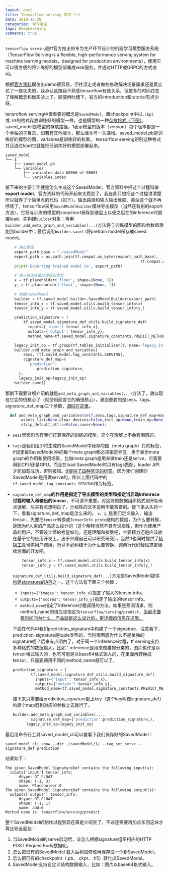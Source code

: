 ```yaml
---
layout: post
title: Tensorflow serving 学习（一）
date: 2019-12-29
categories: 学习笔记
tags: DeepLearning
comments: true 
---
```


`tensorflow serving`是tf官方推出的专为生产环节设计的机器学习模型服务系统（TensorFlow Serving is a flexible, high-performance serving system for machine learning models，designed for production environments），使用它可以很方便的将训练好的模型部署成web服务，并通过HTTP或GRPC的方式访问。

根据[官方资料](https://www.tensorflow.org/tfx/guide/serving)模仿出demo很容易，但往深走或者做些修改解决场景需求还是着实花了一些功夫的，我承认这跟我不熟悉tensorflow有些关系，但更多的时间花在了理解概念和做实验上了。顺便再吐槽下，官方的introduction和tutorial有点少呀。

tensroflow serving中很重要的概念是`SavedModel`，跟checkpoint中以`.ckpt`或`.h5`的格式存放训练好的模型一样，也是模型的一种[存放格式（下图）](https://github.com/tensorflow/tensorflow/blob/master/tensorflow/python/saved_model/README.md)，saved_model是模型的存放路径，1表示模型的版本（version）每个版本都是一个单独的子目录，如若有其他版本，那么版本号一次递增。saved_model.pb是训练好的模型的图，variables是训练好的权重。 tensorflow serving识别这种格式并且通过load它就能把已训练好的模型部署起来。

```shell
saved_model
└── 1
    ├── saved_model.pb
    └── variables
        ├── variables.data-00000-of-00001
        └── variables.index
```

接下来的主要工作就是怎么生成这个SavedModel，官方资料中把这个过程叫做**export model**。官方资料的代码开起来太费劲了，我在此只想把这个过程讲清楚所以就弄了个简单点的代码（如下）。输出路径和输入输出维度、类型这个就不再啰嗦了。tensorflow采用`SavedModelBuilder`模块导出模型（当然还有别的export方法），它将与训练的模型的snapshort保存到硬盘上以便之后在的inference时直接load。先构建`builder`对象；再用`builder.add_meta_graph_and_variables(...)`方法将与训练模型的图和参数值添加到builder中；最后调用`builder.save()`将pretrain model保存成saved model。

```python
    # 输出路径
    export_path_base = "./savedModel"
    export_path = os.path.join(tf.compat.as_bytes(export_path_base),
															tf.compat.as_bytes(str(1)))
    print('Exporting trained model to', export_path)
    
    # 输入输出变量的维度和类型
    x = tf.placeholder('float', shape=[None, 3])
    y_ = tf.placeholder('float', shape=[None, 1])
    
    # 构建SavedModel
    builder = tf.saved_model.builder.SavedModelBuilder(export_path)
    tensor_info_x = tf.saved_model.utils.build_tensor_info(x)
    tensor_info_y = tf.saved_model.utils.build_tensor_info(y_)

    prediction_signature = (
        tf.saved_model.signature_def_utils.build_signature_def(
          inputs={'input': tensor_info_x},
          outputs={'output': tensor_info_y},
          method_name=tf.saved_model.signature_constants.PREDICT_METHOD_NAME))

    legacy_init_op = tf.group(tf.tables_initializer(), name='legacy_init_op')
    builder.add_meta_graph_and_variables(
        sess, [tf.saved_model.tag_constants.SERVING],
        signature_def_map={
          'prediction':
              prediction_signature,
      },
      legacy_init_op=legacy_init_op)
    builder.save()
```

那剩下需要详细介绍的就是`add_meta_graph_and_variables(...)`方法了，貌似现在它变的很核心了（就使用而言它的确很核心），里面重要的是sess、tags、signature_def_map三个参数，[源码在这里](https://github.com/tensorflow/tensorflow/blob/master/tensorflow/python/saved_model/builder_impl.py)。

```python
  def add_meta_graph_and_variables(self,sess,tags,signature_def_map=None,
       assets_list=None,clear_devices=False,init_op=None,train_op=None,
       strip_default_attrs=False,saver=None):
```

- `sess`里面包含有我们打算保存的训练的模型，这个在理解上不会有困惑的。

- `tags`是我们给即将生成的SavedModel中保存的图（meta graph）打的标签，tf规定每SavedModel中的每个meta graph都必须指定标签，用于表示meta graph的作用和使用场景，比如meta graph是用来做train还是serve，它需要用到CPU还是GPU。而且在load SavedModel时只有tags匹配，loader API才能加载成功，否则报错。[tf提供了四种常见的标签](https://www.tensorflow.org/versions/r1.15/api_docs/python/tf/saved_model/tag_constants)。因为我们创建的SavedModel是用做serve的，所以上面代码中的`tf.saved_model.tag_constants.SERVING`作为标签。

- `signature_def_map`**的作用是指定了导出模型的类型和指定当启动infenrece过程时输入和输出的tensor**，不可谓不重要。对这块的数据组织格式刚开始有点误解，后来有点想明白了，介绍性的文字说明不能吝啬的。接下来从头捋一下，看看signature_def_map是怎么来的。
  `x`、`y_`是我们定义输入、输出tensor，先要把`tensor`转换成`TensorInfo proto`结构的数据，为什么要转换，是因为tf人家的产品这么设计的（这个解释当然不具有说服性，但作为使用产品的用户，不管设计师的考量如何，还是理解和接受吧，主要精力还是应该放在基于它的应用开发上，出于兴趣自己可以研究研究），当然tf也同时提供了[转换工具](https://www.tensorflow.org/versions/r1.15/api_docs/python/tf/saved_model/utils)可供用户调用，所以不必纠结于为什么要转换，调两行代码轻松搞定继续后面的开发吧。

  ```python
      tensor_info_x = tf.saved_model.utils.build_tensor_info(x)
      tensor_info_y = tf.saved_model.utils.build_tensor_info(y_)
  ```

  `signature_def_utils.build_signature_def(...)`方法是SavedModel提供[构建signature的API](https://www.tensorflow.org/versions/r1.15/api_docs/python/tf/saved_model/signature_def_utils)之一。这个方法有下面三个参数：

  - `inputs={'images': tensor_info_x}`指定了输入的tensor info。
  - `outputs={'scores': tensor_info_y}`指定了输出的tensor info。
  - `method_name`指定了inference过程调用的方法，如果是预测请求，则method_name的值应该指定为`tensorflow/serving/predict`，[当前不要费时间问为什么，产品就是这么设计的，更详细的信息在这里。](https://www.tensorflow.org/versions/r1.15/api_docs/python/tf/saved_model/signature_constants) 

  下面在代码中我们prediction_signature中构建了一个signature，注意看下，prediction_signature是tuple类型的，当时很困惑为什么不是单独的signature呢？后来有点明白了，对于同一个inference过程，tf serving支持多种格式的数据输入，比如：inference是用来做猫狗分类的，图片也许是以tensor格式输入的，也有可能是以base64格式输入的，在里面再转换成tensor，只需要调用不同的method_name就可以了。

  ```python
  prediction_signature = (
          tf.saved_model.signature_def_utils.build_signature_def(
            inputs={'input': tensor_info_x},
            outputs={'output': tensor_info_y},
            method_name=tf.saved_model.signature_constants.PREDICT_METHOD_NAME))
  ```

  接下来只需要给prediction_signature配上key（这个key叫做signature_def）构建个map怼到对应的参数上去就行了。

  ```python
  builder.add_meta_graph_and_variables(...,
          signature_def_map={'prediction':prediction_signature,},
        legacy_init_op=legacy_init_op)
  ```

最后用命令行工具saved_model_cli可以查看下我们保存好的SavedModel：

```shell
saved_model_cli show --dir ./savedModel/1/ --tag_set serve --signature_def prediction
```

结果如下：

```shell
The given SavedModel SignatureDef contains the following input(s):
  inputs['input'] tensor_info:
      dtype: DT_FLOAT
      shape: (-1, 3)
      name: Placeholder:0
The given SavedModel SignatureDef contains the following output(s):
  outputs['output'] tensor_info:
      dtype: DT_FLOAT
      shape: (-1, 1)
      name: add:0
Method name is: tensorflow/serving/predict
```

整个SavedModel的制作过程到现在算是介绍完了，不过还需要再加点东西这块才算比较全面些：

1. 当SavedModel的serve启动后，该怎么根据signature组织相应的HTTP POST RequestBody数据呢。
2. 怎么把已有的SavedModel 载入后稍加修改再保存成一个新SavedModel。
3. 怎么把已有的checkpoint（.pb、.ckpt、.h5）转化成SavedModel。
4. SavedModel支持自定义结构数据输入，比如：图片以base64格式输入。



